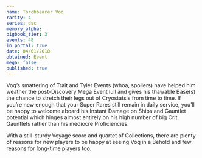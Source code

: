 ```yaml
---
name: Torchbearer Voq
rarity: 4
series: dsc
memory_alpha:
bigbook_tier: 3
events: 48
in_portal: true
date: 04/01/2018
obtained: Event
mega: false
published: true
---
```


Voq’s smattering of Trait and Tyler Events (whoa, spoilers) have helped him weather the post-Discovery Mega Event lull and gives his thawable Base(s) the chance to stretch their legs out of Cryostatsis from time to time. If you’re new enough that your Super Rares still remain in daily service, you’ll be happy to welcome aboard his Instant Damage on Ships and Gauntlet potential which hinges almost entirely on his high number of big Crit Gauntlets rather than his mediocre Proficiencies.

With a still-sturdy Voyage score and quartet of Collections, there are plenty of reasons for new players to be happy at seeing Voq in a Behold and few reasons for long-time players too.
